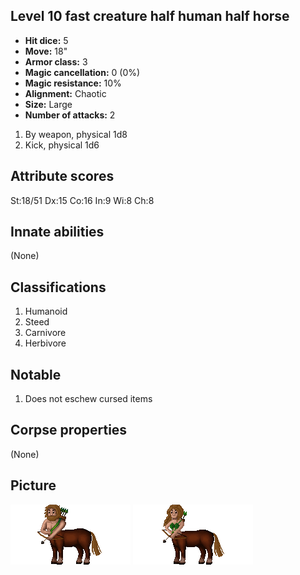## Level 10 fast creature half human half horse

- **Hit dice:** 5
- **Move:** 18"
- **Armor class:** 3
- **Magic cancellation:** 0 (0%)
- **Magic resistance:** 10%
- **Alignment:** Chaotic
- **Size:** Large
- **Number of attacks:** 2
1. By weapon, physical 1d8
2. Kick, physical 1d6

## Attribute scores

St:18/51 Dx:15 Co:16 In:9 Wi:8 Ch:8

## Innate abilities

(None)

## Classifications

1. Humanoid
2. Steed
3. Carnivore
4. Herbivore

## Notable

1. Does not eschew cursed items

## Corpse properties

(None)

## Picture

![Forest centaur](https://github.com/hyvanmielenpelit/GnollHackTileSet/blob/main/Monsters/forest_centaur/forest_centaur.png?raw=true) ![Forest centauress](https://github.com/hyvanmielenpelit/GnollHackTileSet/blob/main/Monsters/forest_centaur/forest_centaur_female.png?raw=true)
